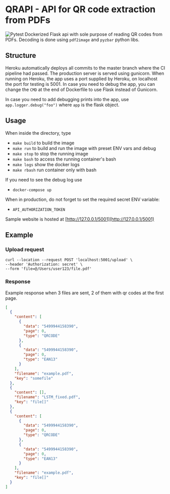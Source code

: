 # QRAPI - API for QR code extraction from PDFs 

![Pytest](https://github.com/mskl/qrapi/workflows/Pytest/badge.svg?branch=master) 
Dockerized Flask api with sole purpose of reading QR codes from PDFs. Decoding is done using `pdf2image` and `pyzbar` python libs.

## Structure
Heroku automatically deploys all commits to the master branch where the CI pipeline had passed. The production server is served using gunicorn. When running on Heroku, the app uses a port supplied by Heroku, on localhost the port for testing is 5001. In case you need to debug the app, you can change the `CMD` at the end of Dockerfile to use Flask instead of Gunicorn.

In case you need to add debugging prints into the app, use `app.logger.debug("foo")` where `app` is the flask object.

## Usage
When inside the directory, type
- `make build` to build the image
- `make run` to build and run the image with preset ENV vars and debug
- `make stop` to stop the running image
- `make bash` to access the running container's bash
- `make logs` show the docker logs
- `make rbash` run container only with bash

If you need to see the debug log use
- `docker-compose up`

When in production, do not forget to set the required secret ENV variable:
- `API_AUTHORIZATION_TOKEN`

Sample website is hosted at [http://127.0.0.1/5001](http://127.0.0.1/5001)

## Example

### Upload request

```curl
curl --location --request POST 'localhost:5001/upload' \
--header 'Authorization: secret' \
--form 'file=@/Users/user123/file.pdf'
```

### Response
Example response when 3 files are sent, 2 of them with qr codes at the first page.
```json
[
  {
    "content": [
      {
        "data": "5499944158390",
        "page": 0,
        "type": "QRCODE"
      },
      {
        "data": "5499944158390",
        "page": 0,
        "type": "EAN13"
      }
    ],
    "filename": "example.pdf",
    "key": "somefile"
  },
  {
    "content": [],
    "filename": "LSTM_fixed.pdf",
    "key": "file[]"
  },
  {
    "content": [
      {
        "data": "5499944158390",
        "page": 0,
        "type": "QRCODE"
      },
      {
        "data": "5499944158390",
        "page": 0,
        "type": "EAN13"
      }
    ],
    "filename": "example.pdf",
    "key": "file[]"
  }
]
```
